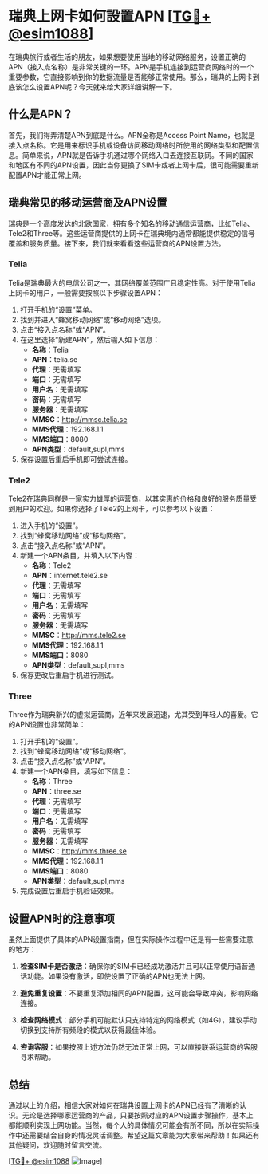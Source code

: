 # 瑞典上网卡如何設置APN [[TG💪+ @esim1088](https://t.me/s/esim1088)]

在瑞典旅行或者生活的朋友，如果想要使用当地的移动网络服务，设置正确的APN（接入点名称）是非常关键的一环。APN是手机连接到运营商网络时的一个重要参数，它直接影响到你的数据流量是否能够正常使用。那么，瑞典的上网卡到底该怎么设置APN呢？今天就来给大家详细讲解一下。

## 什么是APN？

首先，我们得弄清楚APN到底是什么。APN全称是Access Point Name，也就是接入点名称。它是用来标识手机或设备访问移动网络时所使用的网络类型和配置信息。简单来说，APN就是告诉手机通过哪个网络入口去连接互联网。不同的国家和地区有不同的APN设置，因此当你更换了SIM卡或者上网卡后，很可能需要重新配置APN才能正常上网。

## 瑞典常见的移动运营商及APN设置

瑞典是一个高度发达的北欧国家，拥有多个知名的移动通信运营商，比如Telia、Tele2和Three等。这些运营商提供的上网卡在瑞典境内通常都能提供稳定的信号覆盖和服务质量。接下来，我们就来看看这些运营商的APN设置方法。

### Telia

Telia是瑞典最大的电信公司之一，其网络覆盖范围广且稳定性高。对于使用Telia上网卡的用户，一般需要按照以下步骤设置APN：

1. 打开手机的“设置”菜单。
2. 找到并进入“蜂窝移动网络”或“移动网络”选项。
3. 点击“接入点名称”或“APN”。
4. 在这里选择“新建APN”，然后输入如下信息：
   - **名称**：Telia
   - **APN**：telia.se
   - **代理**：无需填写
   - **端口**：无需填写
   - **用户名**：无需填写
   - **密码**：无需填写
   - **服务器**：无需填写
   - **MMSC**：http://mmsc.telia.se
   - **MMS代理**：192.168.1.1
   - **MMS端口**：8080
   - **APN类型**：default,supl,mms
5. 保存设置后重启手机即可尝试连接。

### Tele2

Tele2在瑞典同样是一家实力雄厚的运营商，以其实惠的价格和良好的服务质量受到用户的欢迎。如果你选择了Tele2的上网卡，可以参考以下设置：

1. 进入手机的“设置”。
2. 找到“蜂窝移动网络”或“移动网络”。
3. 点击“接入点名称”或“APN”。
4. 新建一个APN条目，并填入以下内容：
   - **名称**：Tele2
   - **APN**：internet.tele2.se
   - **代理**：无需填写
   - **端口**：无需填写
   - **用户名**：无需填写
   - **密码**：无需填写
   - **服务器**：无需填写
   - **MMSC**：http://mms.tele2.se
   - **MMS代理**：192.168.1.1
   - **MMS端口**：8080
   - **APN类型**：default,supl,mms
5. 保存更改后重启手机进行测试。

### Three

Three作为瑞典新兴的虚拟运营商，近年来发展迅速，尤其受到年轻人的喜爱。它的APN设置也非常简单：

1. 打开手机的“设置”。
2. 找到“蜂窝移动网络”或“移动网络”。
3. 点击“接入点名称”或“APN”。
4. 新建一个APN条目，填写如下信息：
   - **名称**：Three
   - **APN**：three.se
   - **代理**：无需填写
   - **端口**：无需填写
   - **用户名**：无需填写
   - **密码**：无需填写
   - **服务器**：无需填写
   - **MMSC**：http://mms.three.se
   - **MMS代理**：192.168.1.1
   - **MMS端口**：8080
   - **APN类型**：default,supl,mms
5. 完成设置后重启手机验证效果。

## 设置APN时的注意事项

虽然上面提供了具体的APN设置指南，但在实际操作过程中还是有一些需要注意的地方：

1. **检查SIM卡是否激活**：确保你的SIM卡已经成功激活并且可以正常使用语音通话功能。如果没有激活，即使设置了正确的APN也无法上网。
   
2. **避免重复设置**：不要重复添加相同的APN配置，这可能会导致冲突，影响网络连接。

3. **检查网络模式**：部分手机可能默认只支持特定的网络模式（如4G），建议手动切换到支持所有频段的模式以获得最佳体验。

4. **咨询客服**：如果按照上述方法仍然无法正常上网，可以直接联系运营商的客服寻求帮助。

## 总结

通过以上的介绍，相信大家对如何在瑞典设置上网卡的APN已经有了清晰的认识。无论是选择哪家运营商的产品，只要按照对应的APN设置步骤操作，基本上都能顺利实现上网功能。当然，每个人的具体情况可能会有所不同，所以在实际操作中还需要结合自身的情况灵活调整。希望这篇文章能为大家带来帮助！如果还有其他疑问，欢迎随时留言交流。

[[TG💪+ @esim1088](https://t.me/s/esim1088) ![Image](https://i.postimg.cc/4NQfJmqS/Snipaste-2025-05-13-00-14-12.png)]